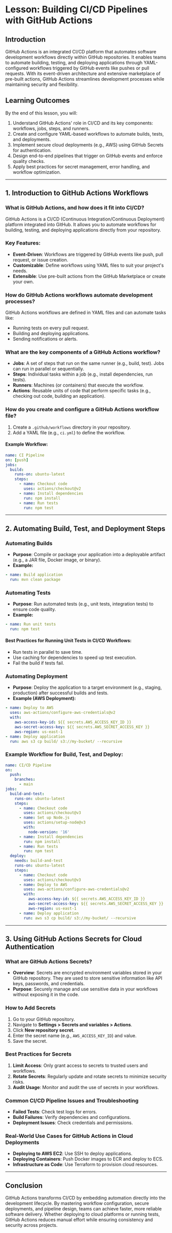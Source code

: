 # Lesson: Building CI/CD Pipelines with GitHub Actions

## Introduction

GitHub Actions is an integrated CI/CD platform that automates software development workflows directly within GitHub repositories. It enables teams to automate building, testing, and deploying applications through YAML-configured workflows triggered by GitHub events like pushes or pull requests. With its event-driven architecture and extensive marketplace of pre-built actions, GitHub Actions streamlines development processes while maintaining security and flexibility.


## Learning Outcomes

By the end of this lesson, you will:

1. Understand GitHub Actions' role in CI/CD and its key components: workflows, jobs, steps, and runners.
2. Create and configure YAML-based workflows to automate builds, tests, and deployments.
3. Implement secure cloud deployments (e.g., AWS) using GitHub Secrets for authentication.
4. Design end-to-end pipelines that trigger on GitHub events and enforce quality checks.
5. Apply best practices for secret management, error handling, and workflow optimization.

---

## 1. Introduction to GitHub Actions Workflows

### What is GitHub Actions, and how does it fit into CI/CD?

GitHub Actions is a CI/CD (Continuous Integration/Continuous Deployment) platform integrated into GitHub. It allows you to automate workflows for building, testing, and deploying applications directly from your repository.

### Key Features:

- **Event-Driven**: Workflows are triggered by GitHub events like push, pull request, or issue creation.
- **Customizable**: Define workflows using YAML files to suit your project's needs.
- **Extensible**: Use pre-built actions from the GitHub Marketplace or create your own.

### How do GitHub Actions workflows automate development processes?

GitHub Actions workflows are defined in YAML files and can automate tasks like:

- Running tests on every pull request.
- Building and deploying applications.
- Sending notifications or alerts.

### What are the key components of a GitHub Actions workflow?

- **Jobs**: A set of steps that run on the same runner (e.g., build, test). Jobs can run in parallel or sequentially.
- **Steps**: Individual tasks within a job (e.g., install dependencies, run tests).
- **Runners**: Machines (or containers) that execute the workflow.
- **Actions**: Reusable units of code that perform specific tasks (e.g., checking out code, building an application).

### How do you create and configure a GitHub Actions workflow file?

1. Create a `.github/workflows` directory in your repository.
2. Add a YAML file (e.g., `ci.yml`) to define the workflow.

#### Example Workflow:

```yaml
name: CI Pipeline  
on: [push]  
jobs:  
  build:  
    runs-on: ubuntu-latest  
    steps:  
      - name: Checkout code  
        uses: actions/checkout@v2  
      - name: Install dependencies  
        run: npm install  
      - name: Run tests  
        run: npm test  
```

---

## 2. Automating Build, Test, and Deployment Steps

### Automating Builds

- **Purpose**: Compile or package your application into a deployable artifact (e.g., a JAR file, Docker image, or binary).
- **Example:**

```yaml
- name: Build application  
  run: mvn clean package  
```

### Automating Tests

- **Purpose**: Run automated tests (e.g., unit tests, integration tests) to ensure code quality.
- **Example:**

```yaml
- name: Run unit tests  
  run: npm test  
```

#### Best Practices for Running Unit Tests in CI/CD Workflows:

- Run tests in parallel to save time.
- Use caching for dependencies to speed up test execution.
- Fail the build if tests fail.

### Automating Deployment

- **Purpose**: Deploy the application to a target environment (e.g., staging, production) after successful builds and tests.
- **Example (AWS Deployment):**

```yaml
- name: Deploy to AWS  
  uses: aws-actions/configure-aws-credentials@v2  
  with:  
    aws-access-key-id: ${{ secrets.AWS_ACCESS_KEY_ID }}  
    aws-secret-access-key: ${{ secrets.AWS_SECRET_ACCESS_KEY }}  
    aws-region: us-east-1  
- name: Deploy application  
  run: aws s3 cp build/ s3://my-bucket/ --recursive  
```

### Example Workflow for Build, Test, and Deploy:

```yaml
name: CI/CD Pipeline  
on:  
  push:  
    branches:  
      - main  
jobs:  
  build-and-test:  
    runs-on: ubuntu-latest  
    steps:  
      - name: Checkout code  
        uses: actions/checkout@v3  
      - name: Set up Node.js  
        uses: actions/setup-node@v3  
        with:  
          node-version: '16'  
      - name: Install dependencies  
        run: npm install  
      - name: Run tests  
        run: npm test  
  deploy:  
    needs: build-and-test  
    runs-on: ubuntu-latest  
    steps:  
      - name: Checkout code  
        uses: actions/checkout@v3  
      - name: Deploy to AWS  
        uses: aws-actions/configure-aws-credentials@v2  
        with:  
          aws-access-key-id: ${{ secrets.AWS_ACCESS_KEY_ID }}  
          aws-secret-access-key: ${{ secrets.AWS_SECRET_ACCESS_KEY }}  
          aws-region: us-east-1  
      - name: Deploy application  
        run: aws s3 cp build/ s3://my-bucket/ --recursive  
```

---

## 3. Using GitHub Actions Secrets for Cloud Authentication

### What are GitHub Actions Secrets?

- **Overview**: Secrets are encrypted environment variables stored in your GitHub repository. They are used to store sensitive information like API keys, passwords, and credentials.
- **Purpose**: Securely manage and use sensitive data in your workflows without exposing it in the code.

### How to Add Secrets

1. Go to your GitHub repository.
2. Navigate to **Settings > Secrets and variables > Actions**.
3. Click **New repository secret**.
4. Enter the secret name (e.g., `AWS_ACCESS_KEY_ID`) and value.
5. Save the secret.

### Best Practices for Secrets

1. **Limit Access**: Only grant access to secrets to trusted users and workflows.
2. **Rotate Secrets**: Regularly update and rotate secrets to minimize security risks.
3. **Audit Usage**: Monitor and audit the use of secrets in your workflows.

### Common CI/CD Pipeline Issues and Troubleshooting

- **Failed Tests**: Check test logs for errors.
- **Build Failures**: Verify dependencies and configurations.
- **Deployment Issues**: Check credentials and permissions.

### Real-World Use Cases for GitHub Actions in Cloud Deployments

- **Deploying to AWS EC2**: Use SSH to deploy applications.
- **Deploying Containers**: Push Docker images to ECR and deploy to ECS.
- **Infrastructure as Code**: Use Terraform to provision cloud resources.

---

## Conclusion

GitHub Actions transforms CI/CD by embedding automation directly into the development lifecycle. By mastering workflow configuration, secure deployments, and pipeline design, teams can achieve faster, more reliable software delivery. Whether deploying to cloud platforms or running tests, GitHub Actions reduces manual effort while ensuring consistency and security across projects.
